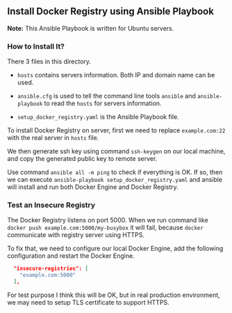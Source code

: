 ## Install Docker Registry using Ansible Playbook

**Note:** This Ansible Playbook is written for Ubuntu servers.

### How to Install It?

There 3 files in this directory.

- `hosts` contains servers information. Both IP and domain name can
  be used.

- `ansible.cfg` is used to tell the command line tools `ansible` and `ansible-playbook` to read the `hosts` for servers information.

- `setup_docker_registry.yaml` is the Ansible Playbook file.

To install Docker Registry on server, first we need to
replace `example.com:22` with the real server in `hosts` file.

We then generate ssh key using command `ssh-keygen` on our local
machine, and copy the generated public key to remote server.

Use command `ansible all -m ping` to check if everything is OK.
If so, then we can execute `ansible-playbook setup_docker_registry.yaml`
and ansible will install and run both Docker Engine and Docker Registry.

### Test an Insecure Registry

The Docker Registry listens on port 5000. When we run command
like `docker push example.com:5000/my-busybox` it will fail, because `docker`
communicate with registry server using HTTPS.

To fix that, we need to configure our local Docker Engine, add
the following configuration and restart the Docker Engine.

```json
  "insecure-registries": [
    "example.com:5000"
  ],
```

For test purpose I think this will be OK, but in real production
environment, we may need to setup TLS certificate to support HTTPS.
